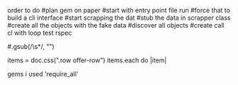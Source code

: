 order to do
#plan gem on paper
#start with entry point file run
#force that to build a cli interface
#start scrapping the dat
#stub the data in scrapper class
#create all the objects with the fake data
#discover all objects
#create call cl with loop
test
rspec

#.gsub(/\s*/, "")


items = doc.css(".row offer-row")
items.each do |item|
    




gems i used  'require_all'
